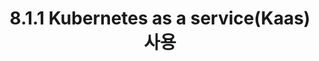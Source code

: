 ---
title : 8.1.1 Kubernetes as a service(Kaas) 사용
description : List the child pages of a page
weight: 1
---